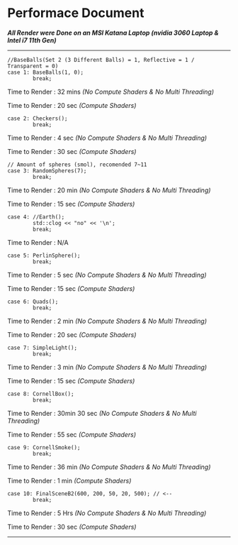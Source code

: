 # Performace Document

***All Render were Done on an MSI Katana Laptop (nvidia 3060 Laptop & Intel i7 11th Gen)***

---

```
//BaseBalls(Set 2 (3 Different Balls) = 1, Reflective = 1 / Transparent = 0)
case 1: BaseBalls(1, 0);
        break;
```
Time to Render : 32 mins *(No Compute Shaders & No Multi Threading)*

Time to Render : 20 sec *(Compute Shaders)*

```
case 2: Checkers();
        break;
```
Time to Render : 4 sec *(No Compute Shaders & No Multi Threading)*

Time to Render : 30 sec *(Compute Shaders)*

```
// Amount of spheres (smol), recomended 7~11
case 3: RandomSpheres(7);
        break;
```
Time to Render : 20 min *(No Compute Shaders & No Multi Threading)*

Time to Render : 15 sec *(Compute Shaders)*

```
case 4: //Earth();
        std::clog << "no" << '\n';
        break;
```
Time to Render : N/A

```
case 5: PerlinSphere();
        break;
```
Time to Render : 5 sec *(No Compute Shaders & No Multi Threading)*

Time to Render : 15 sec *(Compute Shaders)*

```
case 6: Quads();
        break;
```
Time to Render : 2 min *(No Compute Shaders & No Multi Threading)*

Time to Render : 20 sec *(Compute Shaders)*

```
case 7: SimpleLight();
        break;
```
Time to Render : 3 min *(No Compute Shaders & No Multi Threading)*

Time to Render : 15 sec *(Compute Shaders)*

```
case 8: CornellBox();
        break;
```
Time to Render : 30min 30 sec *(No Compute Shaders & No Multi Threading)*

Time to Render : 55 sec *(Compute Shaders)*

```
case 9: CornellSmoke();
        break;
```
Time to Render : 36 min *(No Compute Shaders & No Multi Threading)*

Time to Render : 1 min *(Compute Shaders)*

```
case 10: FinalSceneB2(600, 200, 50, 20, 500); // <-- 
        break;
```
Time to Render : 5 Hrs *(No Compute Shaders & No Multi Threading)*

Time to Render : 30 sec *(Compute Shaders)*


---

